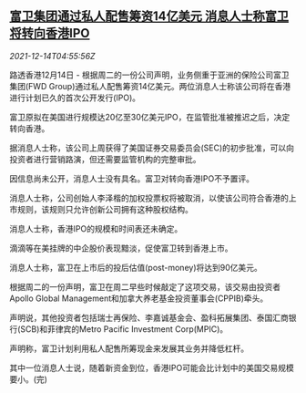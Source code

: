 <!--1639458063000-->
[富卫集团通过私人配售筹资14亿美元 消息人士称富卫将转向香港IPO](https://cn.reuters.com/article/fwd-hk-ipo-1214-idCNKBS2IT0BF)
------

<div><i>2021-12-14T04:55:56Z</i></div><p>路透香港12月14日 - 根据周二的一份公司声明，业务侧重于亚洲的保险公司富卫集团(FWD Group)通过私人配售筹资14亿美元。两位消息人士称该公司将在香港进行计划已久的首次公开发行(IPO)。</p><p>富卫原拟在美国进行规模达20亿至30亿美元IPO，在监管批准被推迟之后，决定转向香港。</p><p>据消息人士称，该公司上周获得了美国证券交易委员会(SEC)的初步批准，可以向投资者进行营销路演，但还需要监管机构的完整审批。</p><p>因信息尚未公开，消息人士没有具名。富卫对转向香港IPO不予置评。</p><p>消息人士称，公司创始人李泽楷的加权投票权将被取消，以使该公司符合香港的上市规则，该规则只允许创新公司拥有这种股权结构。</p><p>消息人士称，香港IPO的规模和时间表还未确定。</p><p>滴滴等在美挂牌的中企股价表现黯淡，促使富卫转到香港上市。</p><p>消息人士称，富卫在上市后的投后估值(post-money)将达到90亿美元。</p><p>根据周二的一份声明，富卫在周二早些时候敲定了这项交易，该交易由投资者Apollo Global Management和加拿大养老基金投资董事会(CPPIB)牵头。</p><p>声明说，其他投资者包括瑞士再保险、李嘉诚基金会、盈科拓展集团、泰国汇商银行(SCB)和菲律宾的Metro Pacific Investment Corp(MPIC)。</p><p>声明称，富卫计划利用私人配售所筹现金来发展其业务并降低杠杆。</p><p>其中一位消息人士说，随着新资金到位，香港IPO可能会比计划中的美国交易规模要小。(完)</p>
